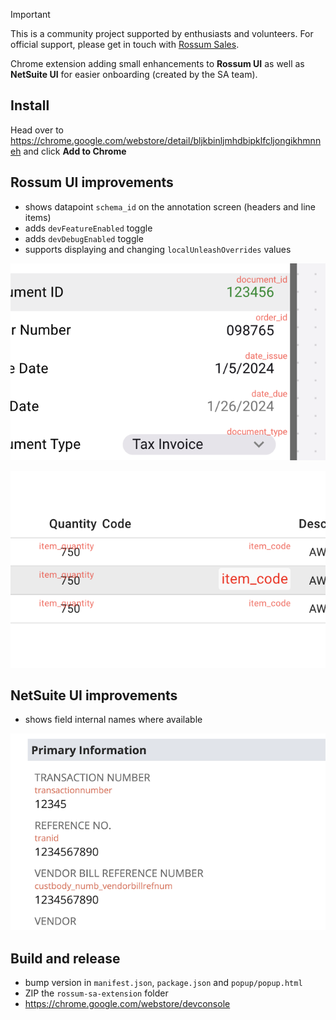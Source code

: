 > [!IMPORTANT]
> This is a community project supported by enthusiasts and volunteers. For official support, please get in touch with [Rossum Sales](https://rossum.ai/form/contact/).

Chrome extension adding small enhancements to **Rossum UI** as well as **NetSuite UI** for easier onboarding (created by the SA team).

## Install

Head over to https://chrome.google.com/webstore/detail/bljkbinljmhdbipklfcljongikhmnneh and click **Add to Chrome**

## Rossum UI improvements

- shows datapoint `schema_id` on the annotation screen (headers and line items)
- adds `devFeatureEnabled` toggle
- adds `devDebugEnabled` toggle
- supports displaying and changing `localUnleashOverrides` values

![header fields](./assets/header_fields.png)

![line items](./assets/line_items.png)

## NetSuite UI improvements

- shows field internal names where available

![NetSuite field names](./assets/netsuite_field_names.png)

## Build and release

- bump version in `manifest.json`, `package.json` and `popup/popup.html`
- ZIP the `rossum-sa-extension` folder
- https://chrome.google.com/webstore/devconsole
